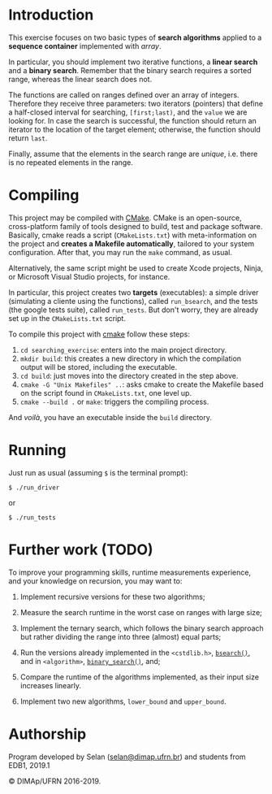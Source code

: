 # Introduction

This exercise focuses on two basic types of **search algorithms** applied to a **sequence container** implemented with _array_.

In particular, you should implement two iterative functions, a **linear search** and a **binary search**. Remember that the binary search requires a sorted range, whereas the linear search does not.

The functions are called on ranges defined over an array of integers. Therefore they receive three parameters: two iterators (pointers) that define a half-closed interval for searching, `[first;last)`, and the `value` we are looking for. In case the search is successful, the function should return an iterator to the location of the target element; otherwise, the function should return `last`.

Finally, assume that the elements in the search range are _unique_, i.e. there is no repeated elements in the range.

# Compiling

This project may be compiled with [CMake](https://cmake.org).
CMake is an open-source, cross-platform family of tools designed to build, test and package software.
Basically, cmake reads a script (`CMakeLists.txt`) with meta-information on the project and **creates a Makefile automatically**, tailored to your system configuration.
After that, you may run the `make` command, as usual.

Alternatively, the same script might be used to create Xcode projects, Ninja, or Microsoft Visual Studio projects, for instance.

In particular, this project creates two **targets** (executables): a simple driver (simulating a
cliente using the functions), called `run_bsearch`, and the tests (the google tests suite), called `run_tests`.
But don't worry, they are already set up in the `CMakeLists.txt` script.

To compile this project with [cmake](https://cmake.org) follow these steps:

1. `cd searching_exercise`: enters into the main project directory.
2. `mkdir build`: this creates a new directory in which the compilation output will be stored, including the executable.
3. `cd build`: just moves into the directory created in the step above.
4. `cmake -G "Unix Makefiles" ..`: asks cmake to create the Makefile based on the script found in `CMakeLists.txt`, one level up.
5. `cmake --build .` or `make`: triggers the compiling process.

And *voilà*, you have an executable inside the `build` directory.

# Running

Just run as usual (assuming `$` is the terminal prompt):

```
$ ./run_driver
```

or

```
$ ./run_tests
```

# Further work (TODO)

To improve your programming skills, runtime measurements experience, and your knowledge on recursion, you may want to:

1. Implement recursive versions for these two algorithms;

2. Measure the search runtime in the worst case on ranges with large size;

3. Implement the ternary search, which follows the binary search approach but rather dividing the range into three (almost) equal parts;

4. Run the versions already implemented in the `<cstdlib.h>`, [`bsearch()`](http://en.cppreference.com/w/cpp/algorithm/bsearch), and in `<algorithm>`, [`binary_search()`](http://en.cppreference.com/w/cpp/algorithm/binary_search), and;

5. Compare the runtime of the algorithms implemented, as their input size increases linearly.

6. Implement two new algorithms, `lower_bound` and `upper_bound`.

# Authorship

Program developed by Selan (<selan@dimap.ufrn.br>) and students from EDB1, 2019.1

&copy; DIMAp/UFRN 2016-2019.

